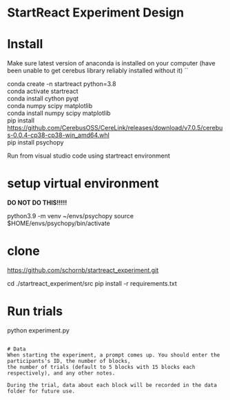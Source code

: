 # StartReact Experiment Design

# Install

Make sure latest version of anaconda is installed on your computer (have been unable to get cerebus library reliably installed without it)
``

conda create -n startreact python=3.8          
conda activate startreact          
conda install cython pyqt        
conda numpy scipy matplotlib            
conda install numpy scipy matplotlib             
pip install https://github.com/CerebusOSS/CereLink/releases/download/v7.0.5/cerebus-0.0.4-cp38-cp38-win_amd64.whl            
pip install psychopy           

Run from visual studio code using startreact environment


  # setup virtual environment
  
  **DO NOT DO THIS!!!!!**
  
  python3.9 -m venv ~/envs/psychopy
  source $HOME/envs/psychopy/bin/activate	

  # clone 
  https://github.com/schornb/startreact_experiment.git  

  cd ./startreact_experiment/src
  pip install -r requirements.txt

  # Run trials
  python experiment.py

```

# Data
When starting the experiment, a prompt comes up. You should enter the participants's ID, the number of blocks, 
the number of trials (default to 5 blocks with 15 blocks each respectively), and any other notes.

During the trial, data about each block will be recorded in the data folder for future use. 

